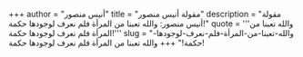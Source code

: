 +++
author = "أنيس منصور"
title = "مقولة أنيس منصور"
description = "مقولة أنيس منصور: والله تعبنا من المرأة فلم نعرف لوجودها حكمة!"
quote = '''والله تعبنا من المرأة فلم نعرف لوجودها حكمة!''' 
slug = "والله-تعبنا-من-المرأة-فلم-نعرف-لوجودها-حكمة!"
+++
والله تعبنا من المرأة فلم نعرف لوجودها حكمة!
